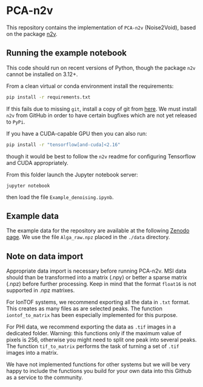 # PCA-n2v

This repository contains the implementation of `PCA-n2v` (Noise2Void), based on the package [n2v](https://github.com/juglab/n2v).

## Running the example notebook

This code should run on recent versions of Python, though the package `n2v` cannot be installed on 3.12+.

From a clean virtual or conda environment install the requirements:

```bash
pip install -r requirements.txt
```

If this fails due to missing `git`, install a copy of git from [here](https://git-scm.com/downloads).
We must install `n2v` from GitHub in order to have certain bugfixes which are not yet released to `PyPi`.

If you have a CUDA-capable GPU then you can also run:

```bash
pip install -r "tensorflow[and-cuda]<2.16"
```

though it would be best to follow the `n2v` readme for configuring Tensorflow and CUDA appropriately.

From this folder launch the Jupyter notebook server:

```
jupyter notebook 
```

then load the file `Example_denoising.ipynb`.

## Example data

The example data for the repository are available at the following [Zenodo page](https://zenodo.org/records/14761145). We use the file `Alga_raw.npz` placed in the `./data` directory.

## Note on data import

Appropriate data import is necessary before running PCA-n2v. MSI data should than be transformed into a matrix (.npy) or better a sparse matrix (.npz) before further processing. Keep in mind that the format `float16` is not supported in .npz matrixes.

For IonTOF systems, we recommend exporting all the data in `.txt` format. This creates as many files as are selected peaks. The function `iontof_to_matrix` has been especially implemented for this purpose.

For PHI data, we recommend exporting the data as `.tif` images in a dedicated folder. Warning: this functions only if the maximum value of pixels is 256, otherwise you might need to split one peak into several peaks. The function `tif_to_matrix` performs the task of turning a set of `.tif` images into a matrix.

We have not implemented functions for other systems but we will be very happy to include the functions you build for your own data into this Github as a service to the community.
